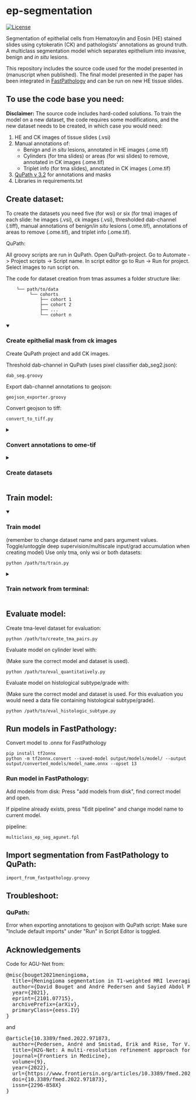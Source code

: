 # ep-segmentation

[![License](https://img.shields.io/badge/License-MIT-green.svg)](https://opensource.org/licenses/MIT)

Segmentation of epithelial cells from Hematoxylin and Eosin (HE) stained slides using cytokeratin (CK) and pathologists' annotations
as ground truth. A multiclass segmentation model which separates epithelium into invasive, benign and *in situ* lesions.

This repository includes the source code used for the model presented in (manuscript when published). 
The final model presented in the paper has been integrated in [FastPathology](https://github.com/AICAN-Research/FAST-Pathology) and can
be run on new HE tissue slides.

## To use the code base you need:
**Disclaimer:** The source code includes hard-coded solutions. To train the model on a new dataset, the code requires some
modifications, and the new dataset needs to be created, in which case you would need:

1. HE and CK images of tissue slides (.vsi)
2. Manual annotations of: 
   - Benign and *in situ* lesions, annotated in HE images (.ome.tif)
   - Cylinders (for tma slides) or areas (for wsi slides) to remove, annotated in CK images (.ome.tif)
   - Triplet info (for tma slides), annotated in CK images (.ome.tif)
3. [QuPath v 3.2](https://github.com/qupath/qupath) for annotations and masks
4. Libraries in requirements.txt

## Create dataset:
To create the datasets you need five (for wsi) or six (for tma) images of each slide: he images (.vsi), ck images (.vsi), thresholded dab-channel (.tiff),
manual annotations of benign/*in situ* lesions (.ome.tif), annotations of areas to remove (.ome.tif), 
and triplet info (.ome.tif).
   
QuPath: 
   
All groovy scripts are run in QuPath. Open QuPath-project. Go to Automate -> Project scripts -> Script name. In script
editor go to Run -> Run for project. Select images to run script on.
   
The code for dataset creation from tmas assumes a folder structure like: 
   
        └── path/to/data
             └── cohorts 
                 ├── cohort 1
                 ├── cohort 2
                 ├── ...
                 └── cohort n

   <details open>
   <summary>

   ### Create epithelial mask from ck images</summary>
   Create QuPath project and add CK images.
   
   Threshold dab-channel in QuPath (uses pixel classifier dab_seg2.json):
   
   ```
   dab_seg.groovy
   ```
   Export dab-channel annotations to geojson:
   ```
   geojson_exporter.groovy
   ```
   Convert geojson to tiff:
   ```
   convert_to_tiff.py
   ```
   </details>

   <details>
   <summary>
   
   ### Convert annotations to ome-tif</summary> 
   Create QuPath projects for the different tasks (1-3). Add images and create annotations. 
   
   Convert manual annotations of benign/*in situ* lesions (1), cores to remove (2), and triplet info (3) to ome-tiff.
   Remember to change annotation name depending on annotation category.
   ```
   ome_tif_exporter.groovy
   ```
   </details>

   <details>
   <summary>
   
   ### Create datasets</summary>
   
   Split data into train, validation and test sets:
   
   for tma:
   ```
   python /path/to/divide_data.py 
   ```
   for wsi:
   ```
   python /path/to/divide_data_wsi.py 
   ```
   
   Create train/val dataset from tma:
   ```
   python /path/to/create_data_tma.py 
   ```
   Create train/val dataset from wsi: 
   ```
   python /path/to/create_data_wsi.py 
   ```
   </details>

## Train model:

   <details open>
   <summary>

   ### Train model</summary>
   (remember to change dataset name and pars argument values. Toggle/untoggle deep supervision/multiscale input/grad 
   accumulation when creating model) Use only tma, only wsi or both datasets:
   ```
   python /path/to/train.py 
   ```
   </details>
   <details>
   <summary>

   ### Train network from terminal:</summary>
      
   Create a screen session: 
   ```
   screen -S session-name
   ```
   Reenter existing screen session: 
   ```
   screen -r session-name
   ```
   Activate virtual environment: 
   ```
   source environment-name/bin/activate
   ```
   Start training: 
   ```
   python /path/to/script.py
   ```
   If you want to change arguments in script that has argparse (from default) then f.ex do:
   ```
   python /path/to/script.py --batch_size 16 --learning_rate 0.001
   ```
   Exit screen session: 
   ```
   ctr ad
   ```
   Check if in screen session: 
   ```
   ctr at
   ```
   </details>

## Evaluate model:
Create tma-level dataset for evaluation: 
```
python /path/to/create_tma_pairs.py
```
Evaluate model on cylinder level with: 

(Make sure the correct model and dataset is used).
```
python /path/to/eval_quantitatively.py
```
Evaluate model on histological subtype/grade with:

(Make sure the correct model and dataset is used. For this evaluation you would need a data file containing histological subtype/grade).
```
python /path/to/eval_histologic_subtype.py
```

## Run models in FastPathology: 
Convert model to .onnx for FastPathology
```
pip install tf2onnx
python -m tf2onnx.convert --saved-model output/models/model/ --output output/converted_models/model_name.onnx --opset 13
```
### Run model in FastPathology:
Add models from disk: Press "add models from disk", find correct model and open.

If pipeline already exists, press "Edit pipeline" and change model name to current model.

pipeline:
```
multiclass_ep_seg_agunet.fpl
```

## Import segmentation from FastPathology to QuPath:
```
import_from_fastpathology.groovy
```

## Troubleshoot: 
### QuPath: 
Error when exporting annotations to geojson with QuPath script: 
Make sure "Include default imports" under "Run" in Script Editor is toggled.

## Acknowledgements
Code for AGU-Net from:
<pre>
@misc{bouget2021meningioma,
  title={Meningioma segmentation in T1-weighted MRI leveraging global context and attention mechanisms},
  author={David Bouget and André Pedersen and Sayied Abdol Mohieb Hosainey and Ole Solheim and Ingerid Reinertsen},
  year={2021},
  eprint={2101.07715},
  archivePrefix={arXiv},
  primaryClass={eess.IV}
}
</pre>
and 
<pre>
@article{10.3389/fmed.2022.971873,
  author={Pedersen, André and Smistad, Erik and Rise, Tor V. and Dale, Vibeke G. and Pettersen, Henrik S. and Nordmo, Tor-Arne S. and Bouget, David and Reinertsen, Ingerid and Valla, Marit},
  title={H2G-Net: A multi-resolution refinement approach for segmentation of breast cancer region in gigapixel histopathological images},
  journal={Frontiers in Medicine},
  volume={9},
  year={2022},
  url={https://www.frontiersin.org/articles/10.3389/fmed.2022.971873},
  doi={10.3389/fmed.2022.971873},
  issn={2296-858X}
}
</pre>